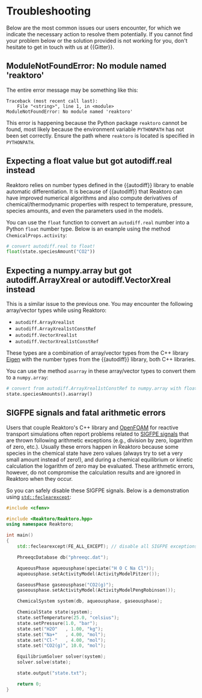 # Troubleshooting

Below are the most common issues our users encounter, for which we indicate the necessary action to resolve them potentially. If you cannot find your problem below or the solution provided is not working for you, don't hesitate to get in touch with us at {{Gitter}}.

## ModuleNotFoundError: No module named 'reaktoro'

The entire error message may be something like this:

~~~
Traceback (most recent call last):
    File "<string>", line 1, in <module>
ModuleNotFoundError: No module named 'reaktoro'
~~~

This error is happening because the Python package `reaktoro` cannot be found, most likely because the environment variable `PYTHONPATH` has not been set correctly. Ensure the path where `reaktoro` is located is specified in `PYTHONPATH`.

## Expecting a float value but got autodiff.real instead

Reaktoro relies on number types defined in the {{autodiff}} library to enable automatic differentiation. It is because of {{autodiff}} that Reaktoro can have improved numerical algorithms and also compute derivatives of chemical/thermodynamic properties with respect to temperature, pressure, species amounts, and even the parameters used in the models.

You can use the `float` function to convert an `autodiff.real` number into a Python `float` number type. Below is an example using the method `ChemicalProps.activity`:

~~~python
# convert autodiff.real to float!
float(state.speciesAmount("CO2"))
~~~

## Expecting a numpy.array but got autodiff.ArrayXreal or autodiff.VectorXreal instead

This is a similar issue to the previous one. You may encounter the following array/vector types while using Reaktoro:

* `autodiff.ArrayXreal1st`
* `autodiff.ArrayXreal1stConstRef`
* `autodiff.VectorXreal1st`
* `autodiff.VectorXreal1stConstRef`

These types are a combination of array/vector types from the C++ library [Eigen](https://eigen.tuxfamily.org/) with the number types from the {{autodiff}} library, both C++ libraries.

You can use the method `asarray` in these array/vector types to convert them to a `numpy.array`:

~~~python
# convert from autodiff.ArrayXreal1stConstRef to numpy.array with float values
state.speciesAmounts().asarray()
~~~

## SIGFPE signals and fatal arithmetic errors

Users that couple Reaktoro's C++ library and [OpenFOAM](https://www.openfoam.com/) for reactive transport simulations often report problems related to [SIGFPE signals](https://en.cppreference.com/w/cpp/numeric/fenv) that are thrown following arithmetic exceptions (e.g., division by zero, logarithm of zero, etc.). Usually these errors happen in Reaktoro because some species in the chemical state have zero values (always try to set a very small amount instead of zero!), and during a chemical equilibrium or kinetic calculation the logarithm of zero may be evaluated. These arithmetic errors, however, do not compromise the calculation results and are ignored in Reaktoro when they occur.

So you can safely disable these SIGFPE signals. Below is a demonstration using [`std::feclearexcept`](https://en.cppreference.com/w/cpp/numeric/fenv/feclearexcept):

~~~c++
#include <cfenv>

#include <Reaktoro/Reaktoro.hpp>
using namespace Reaktoro;

int main()
{
    std::feclearexcept(FE_ALL_EXCEPT); // disable all SIGFPE exceptions

    PhreeqcDatabase db("phreeqc.dat");

    AqueousPhase aqueousphase(speciate("H O C Na Cl"));
    aqueousphase.setActivityModel(ActivityModelPitzer());

    GaseousPhase gaseousphase("CO2(g)");
    gaseousphase.setActivityModel(ActivityModelPengRobinson());

    ChemicalSystem system(db, aqueousphase, gaseousphase);

    ChemicalState state(system);
    state.setTemperature(25.0, "celsius");
    state.setPressure(1.0, "bar");
    state.set("H2O"   , 1.00, "kg");
    state.set("Na+"   , 4.00, "mol");
    state.set("Cl-"   , 4.00, "mol");
    state.set("CO2(g)", 10.0, "mol");

    EquilibriumSolver solver(system);
    solver.solve(state);

    state.output("state.txt");

    return 0;
}
~~~
